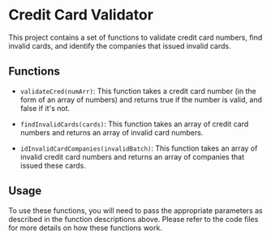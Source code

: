 # Credit Card Validator

This project contains a set of functions to validate credit card numbers, find invalid cards, and identify the companies that issued invalid cards.

## Functions

- `validateCred(numArr)`: This function takes a credit card number (in the form of an array of numbers) and returns true if the number is valid, and false if it's not.

- `findInvalidCards(cards)`: This function takes an array of credit card numbers and returns an array of invalid card numbers.

- `idInvalidCardCompanies(invalidBatch)`: This function takes an array of invalid credit card numbers and returns an array of companies that issued these cards.

## Usage

To use these functions, you will need to pass the appropriate parameters as described in the function descriptions above. Please refer to the code files for more details on how these functions work.